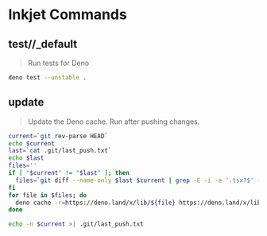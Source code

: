 # Inkjet Commands

## test//\_default

> Run tests for Deno

```sh
deno test --unstable .
```

## update

> Update the Deno cache. Run after pushing changes.

```bash
current=`git rev-parse HEAD`
echo $current
last=`cat .git/last_push.txt`
echo $last
files=''
if [ "$current" != "$last" ]; then
  files=`git diff --name-only $last $current | grep -E -i -e '.tsx?$' -e '.jsx?$' | grep -E -v '^npm/'`
fi
for file in $files; do
  deno cache -r=https://deno.land/x/lib/${file} https://deno.land/x/lib/${file}
done

echo -n $current >| .git/last_push.txt
```
